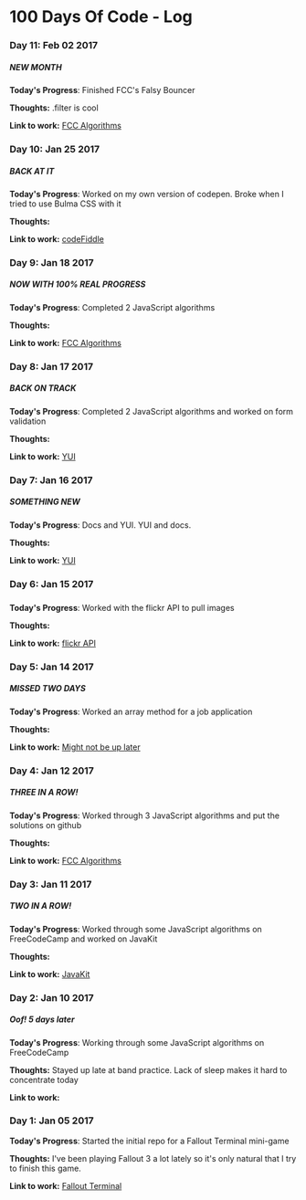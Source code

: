 # 100 Days Of Code - Log

### Day 11: Feb 02 2017
##### NEW MONTH

**Today's Progress**: Finished FCC's Falsy Bouncer

**Thoughts:** .filter is cool

**Link to work:** [FCC Algorithms](https://github.com/guillermohernandez/FCC-Basic-Algorithm-Scripting/blob/master/falsy-bouncer.js)


### Day 10: Jan 25 2017
##### BACK AT IT

**Today's Progress**: Worked on my own version of codepen. Broke when I tried to use Bulma CSS with it

**Thoughts:** 

**Link to work:** [codeFiddle](https://github.com/guillermohernandez/codeFiddle)

### Day 9: Jan 18 2017
##### NOW WITH 100% REAL PROGRESS

**Today's Progress**: Completed 2 JavaScript algorithms

**Thoughts:** 

**Link to work:** [FCC Algorithms](https://github.com/guillermohernandez/FCC-Basic-Algorithm-Scripting)


### Day 8: Jan 17 2017
##### BACK ON TRACK

**Today's Progress**: Completed 2 JavaScript algorithms and worked on form validation

**Thoughts:** 

**Link to work:** [YUI](http://codepen.io/guillermohernandez/pen/XpjpvZ)


### Day 7: Jan 16 2017
##### SOMETHING NEW

**Today's Progress**: Docs and YUI. YUI and docs.

**Thoughts:** 

**Link to work:** [YUI](http://codepen.io/guillermohernandez/pen/XpjpvZ)


### Day 6: Jan 15 2017
##### 

**Today's Progress**: Worked with the flickr API to pull images

**Thoughts:** 

**Link to work:** [flickr API](http://codepen.io/guillermohernandez/pen/LxRpZQ)


### Day 5: Jan 14 2017
##### MISSED TWO DAYS

**Today's Progress**: Worked an array method for a job application

**Thoughts:** 

**Link to work:** [Might not be up later](http://codepen.io/guillermohernandez/pen/KagpbO)


### Day 4: Jan 12 2017
##### THREE IN A ROW!

**Today's Progress**: Worked through 3 JavaScript algorithms and put the solutions on github

**Thoughts:** 

**Link to work:** [FCC Algorithms](https://github.com/guillermohernandez/FCC-Basic-Algorithm-Scripting)


### Day 3: Jan 11 2017
##### TWO IN A ROW!

**Today's Progress**: Worked through some JavaScript algorithms on FreeCodeCamp and worked on JavaKit

**Thoughts:** 

**Link to work:** [JavaKit](https://github.com/guillermohernandez/JavaKit)


### Day 2: Jan 10 2017
##### Oof! 5 days later

**Today's Progress**: Working through some JavaScript algorithms on FreeCodeCamp

**Thoughts:** Stayed up late at band practice. Lack of sleep makes it hard to concentrate today

**Link to work:**


### Day 1: Jan 05 2017

**Today's Progress**: Started the initial repo for a Fallout Terminal mini-game

**Thoughts:** I've been playing Fallout 3 a lot lately so it's only natural that I try to finish this game.

**Link to work:** [Fallout Terminal](https://github.com/guillermohernandez/Fallout-Terminal)


